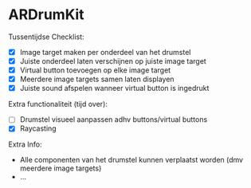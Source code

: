 # ARDrumKit

Tussentijdse Checklist:  
- [x] Image target maken per onderdeel van het drumstel  
- [x] Juiste onderdeel laten verschijnen op juiste image target  
- [x] Virtual button toevoegen op elke image target  
- [x] Meerdere image targets samen laten displayen
- [x] Juiste sound afspelen wanneer virtual button is ingedrukt  

Extra functionaliteit (tijd over):
- [ ] Drumstel visueel aanpassen adhv buttons/virtual buttons
- [x] Raycasting

Extra Info:
* Alle componenten van het drumstel kunnen verplaatst worden (dmv meerdere image targets)
* ...
